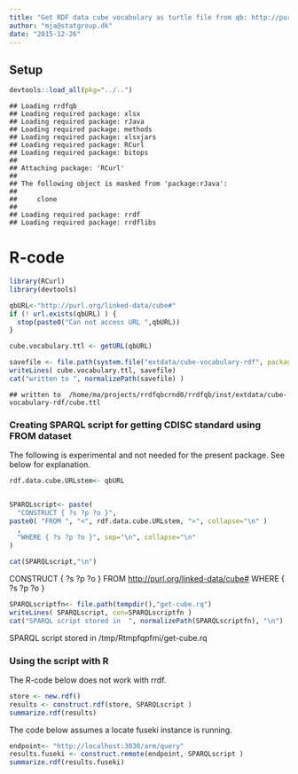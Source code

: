 ```yaml
---
title: "Get RDF data cube vocabulary as turtle file from qb: http://purl.org/linked-data/cube#"
author: "mja@statgroup.dk"
date: "2015-12-26"
---
```


## Setup 

```r
devtools::load_all(pkg="../..")
```

```
## Loading rrdfqb
## Loading required package: xlsx
## Loading required package: rJava
## Loading required package: methods
## Loading required package: xlsxjars
## Loading required package: RCurl
## Loading required package: bitops
## 
## Attaching package: 'RCurl'
## 
## The following object is masked from 'package:rJava':
## 
##     clone
## 
## Loading required package: rrdf
## Loading required package: rrdflibs
```

# R-code


```r
library(RCurl)
library(devtools)

qbURL<-"http://purl.org/linked-data/cube#"
if (! url.exists(qbURL) ) {
  stop(paste0("Can not access URL ",qbURL))
}

cube.vocabulary.ttl <- getURL(qbURL)

savefile <- file.path(system.file("extdata/cube-vocabulary-rdf", package="rrdfqb"), "cube.ttl" )
writeLines( cube.vocabulary.ttl, savefile)
cat("written to ", normalizePath(savefile) )
```

```
## written to  /home/ma/projects/rrdfqbcrnd0/rrdfqb/inst/extdata/cube-vocabulary-rdf/cube.ttl
```

### Creating SPARQL script for getting CDISC standard using FROM dataset

The following is experimental and not needed for the present
package. See below for explanation.


```r
rdf.data.cube.URLstem<- qbURL


SPARQLscript<- paste(
  "CONSTRUCT { ?s ?p ?o }",
paste0( "FROM ", "<", rdf.data.cube.URLstem, ">", collapse="\n" )
  ,
  "WHERE { ?s ?p ?o }", sep="\n", collapse="\n"
)

cat(SPARQLscript,"\n")
```

CONSTRUCT { ?s ?p ?o }
FROM <http://purl.org/linked-data/cube#>
WHERE { ?s ?p ?o } 

```r
SPARQLscriptfn<- file.path(tempdir(),"get-cube.rq")
writeLines( SPARQLscript, con=SPARQLscriptfn )
cat("SPARQL script stored in  ", normalizePath(SPARQLscriptfn), "\n")
```

SPARQL script stored in   /tmp/Rtmpfqpfmi/get-cube.rq 

### Using the script with R
The R-code below does not work with rrdf.


```r
store <- new.rdf()
results <- construct.rdf(store, SPARQLscript )
summarize.rdf(results)
```

The code below assumes a locate fuseki instance is running.

```r
endpoint<- "http://localhost:3030/arm/query"
results.fuseki <- construct.remote(endpoint, SPARQLscript )
summarize.rdf(results.fuseki)
```
